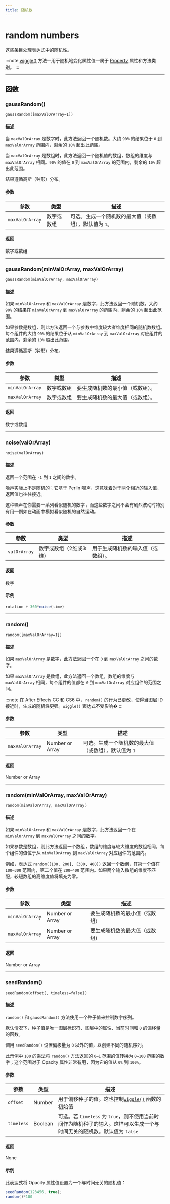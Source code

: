 ```yaml
---
title: 随机数
---
```

# random numbers

这些条目处理表达式中的随机性。

:::note
[wiggle()](../../objects/property#wiggle) 方法—用于随机地变化属性值—属于 [Property](../../objects/property) 属性和方法类别。
:::

---

## 函数

### gaussRandom()

`gaussRandom([maxValOrArray=1])`

#### 描述

当 `maxValOrArray` 是数字时，此方法返回一个随机数。大约 `90%` 的结果位于 `0` 到 `maxValOrArray` 范围内，剩余的 `10%` 超出此范围。

当 `maxValOrArray` 是数组时，此方法返回一个随机值的数组，数组的维度与 `maxValOrArray` 相同。`90%` 的值在 `0` 到 `maxValOrArray` 的范围内，剩余的 `10%` 超出此范围。

结果遵循高斯（钟形）分布。

#### 参数

| 参数              | 类型       | 描述                                                     |
| ----------------- | ---------- | -------------------------------------------------------- |
| `maxValOrArray` | 数字或数组 | 可选。生成一个随机数的最大值（或数组），默认值为 `1`。 |

#### 返回

数字或数组

---

### gaussRandom(minValOrArray, maxValOrArray)

`gaussRandom(minValOrArray, maxValOrArray)`

#### 描述

如果 `minValOrArray` 和 `maxValOrArray` 是数字，此方法返回一个随机数。大约 `90%` 的结果在 `minValOrArray` 到 `maxValOrArray` 的范围内，剩余的 `10%` 超出此范围。

如果参数是数组，则此方法返回一个与参数中维度较大者维度相同的随机数数组。每个组件的大约 `90%` 的结果位于从 `minValOrArray` 到 `maxValOrArray` 对应组件的范围内，剩余的 `10%` 超出此范围。

结果遵循高斯（钟形）分布。

#### 参数

| 参数              | 类型       | 描述                             |
| ----------------- | ---------- | -------------------------------- |
| `minValOrArray` | 数字或数组 | 要生成随机数的最小值（或数组）。 |
| `maxValOrArray` | 数字或数组 | 要生成随机数的最大值（或数组）。 |

#### 返回

数字或数组

---

### noise(valOrArray)

`noise(valOrArray)`

#### 描述

返回一个范围在 `-1` 到 `1` 之间的数字。

噪声实际上不是随机的；它基于 Perlin 噪声，这意味着对于两个相近的输入值，返回值也往往接近。

这种噪声在你需要一系列看似随机的数字，而这些数字之间不会有剧烈波动时特别有用—例如在动画中模拟看似随机的自然运动。

#### 参数

| 参数           | 类型                   | 描述                               |
| -------------- | ---------------------- | ---------------------------------- |
| `valOrArray` | 数字或数组（2维或3维） | 用于生成随机数的输入值（或数组）。 |

#### 返回

数字

#### 示例

```js
rotation + 360*noise(time)
```

---

### random()

`random([maxValOrArray=1])`

#### 描述

如果 `maxValOrArray` 是数字，此方法返回一个在 `0` 到 `maxValOrArray` 之间的数字。

如果 `maxValOrArray` 是数组，此方法返回一个数组，数组的维度与 `maxValOrArray` 相同，每个组件的值都在 `0` 到 `maxValOrArray` 对应组件的范围之间。

:::note
在 After Effects CC 和 CS6 中，`random()` 的行为已更改，使得当图层 ID 接近时，生成的随机性更强。`wiggle()` 表达式不受影响�
:::

#### 参数

| 参数              | 类型            | 描述                                                   |
| ----------------- | --------------- | ------------------------------------------------------ |
| `maxValOrArray` | Number or Array | 可选。生成一个随机数的最大值（或数组），默认值为 `1` |

#### 返回

Number or Array

---

### random(minValOrArray, maxValOrArray)

`random(minValOrArray, maxValOrArray)`

#### 描述

如果 `minValOrArray` 和 `maxValOrArray` 是数字，此方法返回一个在 `minValOrArray` 到 `maxValOrArray` 之间的数字。

如果参数是数组，则此方法返回一个数组，数组的维度与较大维度的数组相同，每个组件的值位于从 `minValOrArray` 到 `maxValOrArray` 对应组件的范围内。

例如，表达式 `random([100, 200], [300, 400])` 返回一个数组，其第一个值在 `100–300` 范围内，第二个值在 `200–400` 范围内。如果两个输入数组的维度不匹配，较短数组的高维度值将填充为零。

#### 参数

| 参数              | 类型            | 描述                           |
| ----------------- | --------------- | ------------------------------ |
| `minValOrArray` | Number or Array | 要生成随机数的最小值（或数组） |
| `maxValOrArray` | Number or Array | 要生成随机数的最大值（或数组)  |

#### 返回

Number or Array

---

### seedRandom()

`seedRandom(offset[, timeless=false])`

#### 描述

`random()` 和 `gaussRandom()` 方法使用一个种子值来控制数字序列。

默认情况下，种子值是唯一图层标识符、图层中的属性、当前时间和 `0` 的偏移量的函数。

调用 `seedRandom()` 设置偏移量为 `0` 以外的值，以创建不同的随机序列。

此示例中 `100` 的乘法将 `random()` 方法返回的 `0–1` 范围的值转换为 `0–100` 范围的数字；这个范围对于 Opacity 属性非常有用，因为它的值从 `0%` 到 `100%`。

#### 参数

| 参数         | 类型    | 描述                                                                                                                          |
| ------------ | ------- | ----------------------------------------------------------------------------------------------------------------------------- |
| `offset`   | Number  | 用于偏移种子的值。这也控制[`wiggle()`](../../objects/property#wiggle) 函数的初始值                                             |
| `timeless` | Boolean | 可选。若 `timeless` 为 `true`，则不使用当前时间作为随机种子的输入。这样可以生成一个与时间无关的随机数。默认值为 `false` |

#### 返回

None

#### 示例

此表达式将 Opacity 属性值设置为一个与时间无关的随机值：

```js
seedRandom(123456, true);
random()*100
```
